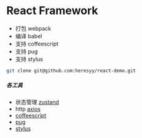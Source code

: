 # React Framework
+ 打包 webpack
+ 编译 babel
+ 支持 coffeescript
+ 支持 pug
+ 支持 stylus

``` bash
git clone git@github.com:heresyy/react-demo.git
```

##### 各工具
+ 状态管理 [zustand](zustand)
+ http [axios](https://axios-http.com/)
+ [coffeescript](https://coffeescript.org/)
+ [pug](https://pugjs.org/)
+ [stylus](https://stylus-lang.com/)
